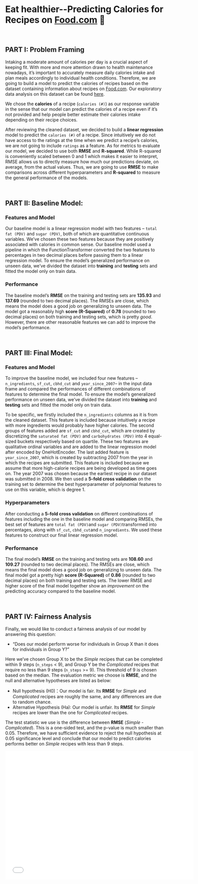 # Eat healthier--Predicting Calories for Recipes on [Food.com](https://www.food.com/) 🥗

&nbsp; 

## PART I: Problem Framing

Intaking a moderate amount of calories per day is a crucial aspect of keeping fit. With more and more attention drawn to health maintenance nowadays, it’s important to accurately measure daily calories intake and plan meals accordingly to individual health conditions. Therefore, we are going to build a model to predict the calories of recipes based on the dataset containing information about recipes on [Food.com](https://www.food.com/). Our exploratory data analysis on this dataset can be found [here](https://xgui17.github.io/Recipe-Analysis/ ). 

We chose the **calories** of a recipe (`calories (#)`) as our response variable in the sense that our model can predict the calories of a recipe even if it’s not provided and help people better estimate their calories intake depending on their recipe choices. 

After reviewing the cleaned dataset, we decided to build a **linear regression** model to predict the `calories (#)` of a recipe. Since intuitively we do not have access to the ratings at the time when we predict a recipe’s calories, we are not going to include `ratings` as a feature. As for metrics to evaluate our model, we decided to use both **RMSE** and **R-squared**. While R-squared is conveniently scaled between 0 and 1 which makes it easier to interpret, RMSE allows us to directly measure how much our predictions deviate, on average, from the actual values. Thus, we are going to use **RMSE** to make comparisons across different hyperparameters and **R-squared** to measure the general performance of the models. 

&nbsp; 


## PART II: Baseline Model:
### Features and Model
Our baseline model is a linear regression model with two features – `total fat (PDV)` and `sugar (PDV)`, both of which are quantitative continuous variables. We’ve chosen these two features because they are positively associated with calories in common sense. Our baseline model used a pipeline in which the FunctionTransformer converted the two features to percentages in two decimal places before passing them to a linear regression model. To ensure the model’s generalized performance on unseen data, we’ve divided the dataset into **training** and **testing** sets and fitted the model only on train data.  

### Performance
The baseline model’s **RMSE** on the training and testing sets are **135.93** and **137.69** (rounded to two decimal places). The RMSEs are close, which means the model does a good job on generalizing to unseen data. The model got a reasonably high **score (R-Squared)** of **0.78** (rounded to two decimal places) on both training and testing sets, which is pretty *good*. However, there are other reasonable features we can add to improve the model’s performance.

&nbsp; 

## PART III: Final Model:

### Features and Model
To improve the baseline model, we included four new features – `n_ingredients`, `sf_cut`, `cbhd_cut` and `year_since_2007`– in the input data frame and compared the performances of different combinations of features to determine the final model. To ensure the model’s generalized performance on unseen data, we’ve divided the dataset into **training** and **testing** sets and fitted the model only on train data.  

To be specific, we firstly included the `n_ingredients` columns as it is from the cleaned dataset. This feature is included because intuitively a recipe with more ingredients would probably have higher calories. The second groups of features added are `sf_cut` and `cbhd_cut`, which are created by discretizing the `saturated fat (PDV)` and `carbohydrates (PDV)` into 4 equal-sized buckets respectively based on quartile. These two features are qualitative ordinal variables and are added to the linear regression model after encoded by OneHotEncoder. The last added feature is  `year_since_2007`, which is created by subtracting 2007 from the year in which the recipes are submitted. This feature is included because we assume that more high-calorie recipes are being developed as time goes on. The year 2007 was chosen because the earliest recipe in our dataset was submitted in 2008.  We then used a **5-fold cross validation** on the training set to determine the best hyperparameter of polynomial features to use on this variable, which is degree 1. 

### Hyperparameters
After conducting a **5-fold cross validation** on different combinations of features including the one in the baseline model and comparing RMSEs, the best set of features are `total fat (PDV)`and `sugar (PDV)`transformed into percentages, along with `sf_cut`, `cbhd_cut`and `n_ingredients`. We used these features to construct our final linear regression model. 

### Performance
The final model’s **RMSE** on the training and testing sets are **108.60** and **109.27** (rounded to two decimal places). The RMSEs are close, which means the final model does a good job on generalizing to unseen data. 
The final model got a pretty high **score (R-Squared)** of **0.86** (rounded to two decimal places) on both training and testing sets. The lower RMSE and higher score of the final model together show an *improvement* on the predicting accuracy compared to the baseline model.

&nbsp; 

## PART IV: Fairness Analysis

Finally, we would like to conduct a fairness analysis of our model by answering this question:
- “Does our model perform worse for individuals in Group X than it does for individuals in Group Y?”

Here we’ve chosen Group X to be the *Simple* recipes that can be completed within 9 steps (`n_steps` < 9), and Group Y be the *Complicated* recipes that require no less than 9 steps (`n_steps` >= 9). This threshold of 9 is chosen based on the median. 
The evaluation metric we choose is **RMSE**, and the null and alternative hypotheses are listed as below:
- Null hypothesis (H0)：Our model is fair. Its **RMSE** for *Simple* and *Complicated* recipes are roughly the same, and any differences are due to random chance.
- Alternative Hypothesis (Ha): Our model is unfair. Its **RMSE** for *Simple* recipes are lower than the one for *Complicated* recipes.

The test statistic we use is the difference between **RMSE** (*Simple* - *Complicated*). This is a one-sided test, and the p-value is much smaller than 0.05. Therefore, we have sufficient evidence to reject the null hypothesis at 0.05 significance level and conclude that our model to predict calories performs better on *Simple* recipes with less than 9 steps. 

<iframe src="assets/permutation_result.html" width=600 height=410 frameBorder=0></iframe>

